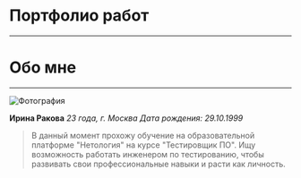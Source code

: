 # Портфолио работ 
---------------

# Обо мне
---------------
<image src="/images/picture1.jpg" alt="Фотография">

**Ирина Ракова** 
*23 года, г. Москва*
*Дата рождения: 29.10.1999*

 > В данный момент прохожу обучение на образовательной платформе "Нетология" на курсе "Тестировщик ПО". Ищу возможность работать инженером по тестированию, чтобы развивать свои профессиональные навыки и расти как личность.

